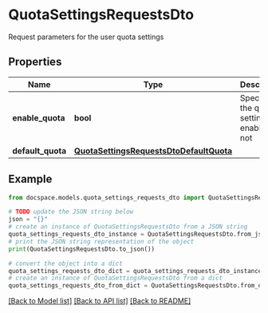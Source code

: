 # QuotaSettingsRequestsDto

Request parameters for the user quota settings

## Properties

Name | Type | Description | Notes
------------ | ------------- | ------------- | -------------
**enable_quota** | **bool** | Specifies if the quota settings are enabled or not | [optional] 
**default_quota** | [**QuotaSettingsRequestsDtoDefaultQuota**](QuotaSettingsRequestsDtoDefaultQuota.md) |  | [optional] 

## Example

```python
from docspace.models.quota_settings_requests_dto import QuotaSettingsRequestsDto

# TODO update the JSON string below
json = "{}"
# create an instance of QuotaSettingsRequestsDto from a JSON string
quota_settings_requests_dto_instance = QuotaSettingsRequestsDto.from_json(json)
# print the JSON string representation of the object
print(QuotaSettingsRequestsDto.to_json())

# convert the object into a dict
quota_settings_requests_dto_dict = quota_settings_requests_dto_instance.to_dict()
# create an instance of QuotaSettingsRequestsDto from a dict
quota_settings_requests_dto_from_dict = QuotaSettingsRequestsDto.from_dict(quota_settings_requests_dto_dict)
```
[[Back to Model list]](../README.md#documentation-for-models) [[Back to API list]](../README.md#documentation-for-api-endpoints) [[Back to README]](../README.md)


